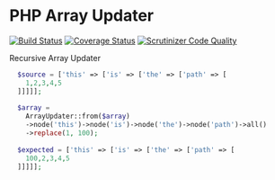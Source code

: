PHP Array Updater
=================

[![Build Status](https://travis-ci.org/urakozz/php-array-updater.svg?branch=master)](https://travis-ci.org/urakozz/php-array-updater)
[![Coverage Status](https://img.shields.io/coveralls/urakozz/php-array-updater.svg)](https://coveralls.io/r/urakozz/php-array-updater?branch=master)
[![Scrutinizer Code Quality](https://scrutinizer-ci.com/g/urakozz/php-array-updater/badges/quality-score.png?b=master)](https://scrutinizer-ci.com/g/urakozz/php-array-updater/?branch=master)

Recursive Array Updater


```php
  $source = ['this' => ['is' => ['the' => ['path' => [
    1,2,3,4,5
  ]]]]];
  
  $array = 
    ArrayUpdater::from($array)
    ->node('this')->node('is')->node('the')->node('path')->all()
    ->replace(1, 100);
  
  $expected = ['this' => ['is' => ['the' => ['path' => [
    100,2,3,4,5
  ]]]]];

```
